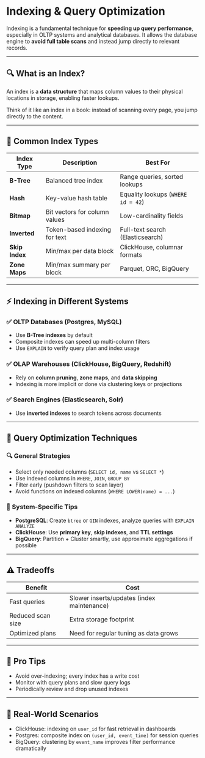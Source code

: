 # Indexing & Query Optimization

Indexing is a fundamental technique for **speeding up query performance**, especially in OLTP systems and analytical databases. It allows the database engine to **avoid full table scans** and instead jump directly to relevant records.

---

## 🔍 What is an Index?

An index is a **data structure** that maps column values to their physical locations in storage, enabling faster lookups.

Think of it like an index in a book: instead of scanning every page, you jump directly to the content.

---

## 🧱 Common Index Types

| Index Type     | Description                   | Best For                           |
| -------------- | ----------------------------- | ---------------------------------- |
| **B-Tree**     | Balanced tree index           | Range queries, sorted lookups      |
| **Hash**       | Key-value hash table          | Equality lookups (`WHERE id = 42`) |
| **Bitmap**     | Bit vectors for column values | Low-cardinality fields             |
| **Inverted**   | Token-based indexing for text | Full-text search (Elasticsearch)   |
| **Skip Index** | Min/max per data block        | ClickHouse, columnar formats       |
| **Zone Maps**  | Min/max summary per block     | Parquet, ORC, BigQuery             |

---

## ⚡ Indexing in Different Systems

### ✅ **OLTP Databases (Postgres, MySQL)**

* Use **B-Tree indexes** by default
* Composite indexes can speed up multi-column filters
* Use `EXPLAIN` to verify query plan and index usage

### ✅ **OLAP Warehouses (ClickHouse, BigQuery, Redshift)**

* Rely on **column pruning**, **zone maps**, and **data skipping**
* Indexing is more implicit or done via clustering keys or projections

### ✅ **Search Engines (Elasticsearch, Solr)**

* Use **inverted indexes** to search tokens across documents

---

## 🧠 Query Optimization Techniques

### 🔍 General Strategies

* Select only needed columns (`SELECT id, name` vs `SELECT *`)
* Use indexed columns in `WHERE`, `JOIN`, `GROUP BY`
* Filter early (pushdown filters to scan layer)
* Avoid functions on indexed columns (`WHERE LOWER(name) = ...`)

### 🧰 System-Specific Tips

* **PostgreSQL**: Create `btree` or `GIN` indexes, analyze queries with `EXPLAIN ANALYZE`
* **ClickHouse**: Use **primary key**, **skip indexes**, and **TTL settings**
* **BigQuery**: Partition + Cluster smartly, use approximate aggregations if possible

---

## ⚠️ Tradeoffs

| Benefit           | Cost                                       |
| ----------------- | ------------------------------------------ |
| Fast queries      | Slower inserts/updates (index maintenance) |
| Reduced scan size | Extra storage footprint                    |
| Optimized plans   | Need for regular tuning as data grows      |

---

## 🧠 Pro Tips

* Avoid over-indexing; every index has a write cost
* Monitor with query plans and slow query logs
* Periodically review and drop unused indexes

---

## 🚀 Real-World Scenarios

* ClickHouse: indexing on `user_id` for fast retrieval in dashboards
* Postgres: composite index on `(user_id, event_time)` for session queries
* BigQuery: clustering by `event_name` improves filter performance dramatically
